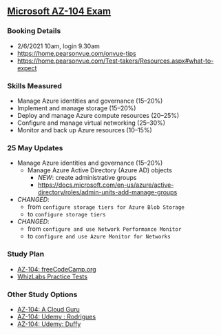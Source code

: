 ## [Microsoft AZ-104 Exam](https://docs.microsoft.com/en-us/learn/certifications/exams/az-104)
### Booking Details
- 2/6/2021 10am, login 9.30am
- https://home.pearsonvue.com/onvue-tips
- https://home.pearsonvue.com/Test-takers/Resources.aspx#what-to-expect
### Skills Measured
- Manage Azure identities and governance (15–20%)
- Implement and manage storage (15–20%)
- Deploy and manage Azure compute resources (20–25%)
- Configure and manage virtual networking (25–30%)
- Monitor and back up Azure resources (10–15%)

### 25 May Updates
- Manage Azure identities and governance (15–20%)
  - Manage Azure Active Directory (Azure AD) objects
    - _NEW_: create administrative groups
    - https://docs.microsoft.com/en-us/azure/active-directory/roles/admin-units-add-manage-groups
- _CHANGED_:
  - from `configure storage tiers for Azure Blob Storage`
  - to  `configure storage tiers`
- _CHANGED_:
  - from `configure and use Network Performance Monitor`
  - to  `configure and use Azure Monitor for Networks`
### Study Plan
* [AZ-104: freeCodeCamp.org](./Freecode.md)
* [WhizLabs Practice Tests](./Whizlabs.md)
### Other Study Options
* [AZ-104: A Cloud Guru](https://acloud.guru/overview/160303d7-6947-4fbc-9d19-fa304849f92e)
* [AZ-104: Udemy : Rodrigues](https://www.udemy.com/course/microsoft-certified-azure-administrator/)
* [AZ-104: Udemy: Duffy](https://www.udemy.com/course/70533-azure/)  
